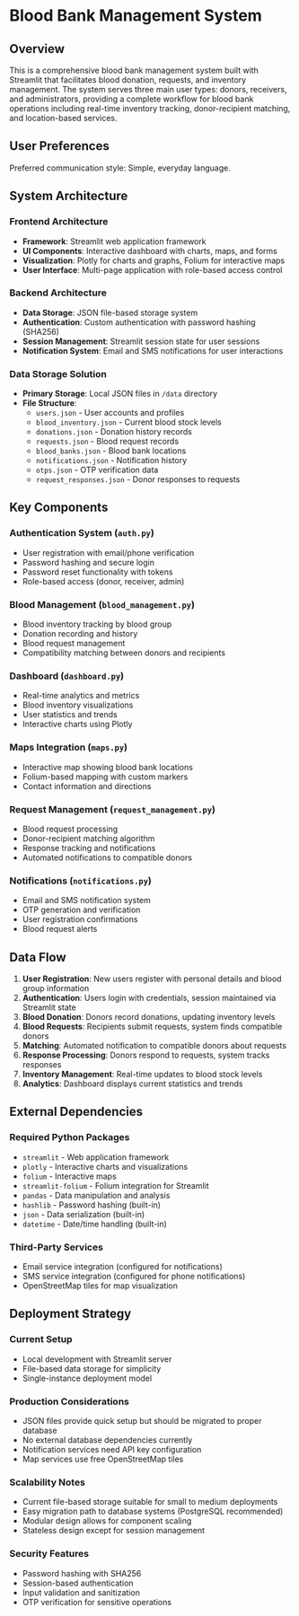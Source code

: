 # Blood Bank Management System

## Overview

This is a comprehensive blood bank management system built with Streamlit that facilitates blood donation, requests, and inventory management. The system serves three main user types: donors, receivers, and administrators, providing a complete workflow for blood bank operations including real-time inventory tracking, donor-recipient matching, and location-based services.

## User Preferences

Preferred communication style: Simple, everyday language.

## System Architecture

### Frontend Architecture
- **Framework**: Streamlit web application framework
- **UI Components**: Interactive dashboard with charts, maps, and forms
- **Visualization**: Plotly for charts and graphs, Folium for interactive maps
- **User Interface**: Multi-page application with role-based access control

### Backend Architecture
- **Data Storage**: JSON file-based storage system
- **Authentication**: Custom authentication with password hashing (SHA256)
- **Session Management**: Streamlit session state for user sessions
- **Notification System**: Email and SMS notifications for user interactions

### Data Storage Solution
- **Primary Storage**: Local JSON files in `/data` directory
- **File Structure**:
  - `users.json` - User accounts and profiles
  - `blood_inventory.json` - Current blood stock levels
  - `donations.json` - Donation history records
  - `requests.json` - Blood request records
  - `blood_banks.json` - Blood bank locations
  - `notifications.json` - Notification history
  - `otps.json` - OTP verification data
  - `request_responses.json` - Donor responses to requests

## Key Components

### Authentication System (`auth.py`)
- User registration with email/phone verification
- Password hashing and secure login
- Password reset functionality with tokens
- Role-based access (donor, receiver, admin)

### Blood Management (`blood_management.py`)
- Blood inventory tracking by blood group
- Donation recording and history
- Blood request management
- Compatibility matching between donors and recipients

### Dashboard (`dashboard.py`)
- Real-time analytics and metrics
- Blood inventory visualizations
- User statistics and trends
- Interactive charts using Plotly

### Maps Integration (`maps.py`)
- Interactive map showing blood bank locations
- Folium-based mapping with custom markers
- Contact information and directions

### Request Management (`request_management.py`)
- Blood request processing
- Donor-recipient matching algorithm
- Response tracking and notifications
- Automated notifications to compatible donors

### Notifications (`notifications.py`)
- Email and SMS notification system
- OTP generation and verification
- User registration confirmations
- Blood request alerts

## Data Flow

1. **User Registration**: New users register with personal details and blood group information
2. **Authentication**: Users login with credentials, session maintained via Streamlit state
3. **Blood Donation**: Donors record donations, updating inventory levels
4. **Blood Requests**: Recipients submit requests, system finds compatible donors
5. **Matching**: Automated notification to compatible donors about requests
6. **Response Processing**: Donors respond to requests, system tracks responses
7. **Inventory Management**: Real-time updates to blood stock levels
8. **Analytics**: Dashboard displays current statistics and trends

## External Dependencies

### Required Python Packages
- `streamlit` - Web application framework
- `plotly` - Interactive charts and visualizations
- `folium` - Interactive maps
- `streamlit-folium` - Folium integration for Streamlit
- `pandas` - Data manipulation and analysis
- `hashlib` - Password hashing (built-in)
- `json` - Data serialization (built-in)
- `datetime` - Date/time handling (built-in)

### Third-Party Services
- Email service integration (configured for notifications)
- SMS service integration (configured for phone notifications)
- OpenStreetMap tiles for map visualization

## Deployment Strategy

### Current Setup
- Local development with Streamlit server
- File-based data storage for simplicity
- Single-instance deployment model

### Production Considerations
- JSON files provide quick setup but should be migrated to proper database
- No external database dependencies currently
- Notification services need API key configuration
- Map services use free OpenStreetMap tiles

### Scalability Notes
- Current file-based storage suitable for small to medium deployments
- Easy migration path to database systems (PostgreSQL recommended)
- Modular design allows for component scaling
- Stateless design except for session management

### Security Features
- Password hashing with SHA256
- Session-based authentication
- Input validation and sanitization
- OTP verification for sensitive operations